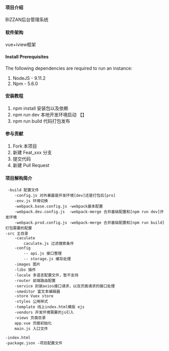 #### 项目介绍
BIZZAN后台管理系统

#### 软件架构
vue+iview框架

#### Install Prerequisites
The following dependencies are required to run an instance:

1. NodeJS - 9.11.2
2. Npm - 5.6.0
#### 安装教程

1. npm install 安装包以及依赖
2. npm run dev 本地开发环境启动 【】
3. npm run build 代码打包发布

#### 参与贡献

1. Fork 本项目
2. 新建 Feat_xxx 分支
3. 提交代码
4. 新建 Pull Request

#### 项目解构简介
     -build 配置文件
        -config.js 对外暴露是开发环境[dev]还是打包后[pro]
        -env.js 环境切换
        -webpack.base.config.js -webpack基本配置
        -webpack.dev.config.js  -webpack-merge 合并基础配置和[npm run dev]开发环境
        -webpack.prod.config.js -webpack-merge 合并基础配置和[npm run build]打包需要的配置
    -src 主目录
        -caculate
            caculate.js 过滤搜索条件
        -config
            -- api.js 接口整理
            -- storage.js 缓存处理
        -images 图片
        -libs 插件
        -locale 多语言配置文件，暂不支持
        -router 前端路由配置
        -service 封装axios接口请求，以及页面请求的接口处理
        -smeditor 富文本编辑器
        -store Vuex store
        -styles 公用样式
        -template 线上index.html模版 ejs
        -vendors 开发环境需要的js引入
        -views 页面目录
        app.vue 页面初始化
        main.js 入口文件

    -index.html
    -package.json -项目配置文件
